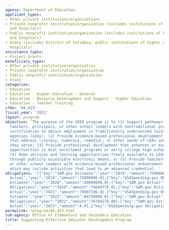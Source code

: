 ```yaml
---
agency: Department of Education
applicant_types:
- Other private institutions/organizations
- Private nonprofit institution/organization (includes institutions of higher education
  and hospitals)
- Public nonprofit institution/organization (includes institutions of higher education
  and hospitals)
- State (includes District of Columbia, public institutions of higher education and
  hospitals)
assistance_types:
- Project Grants
beneficiary_types:
- Other private institution/organization
- Private nonprofit institution/organization
- Public nonprofit institution/organization
- State
categories:
- Education
- Education - Higher Education - General
- Education - Resource Development and Support - Higher Education
- Education - Teacher Training
cfda: '84.423'
fiscal_year: '2022'
layout: program
objective: 'The purpose of the SEED program is to (1) Support pathways that allow
  teachers, principals, or other school leaders with nontraditional preparation and
  certification to obtain employment in traditionally underserved local educational
  agencies (LEAs); (2) Provide evidence-based professional development activities
  that address literacy, numeracy, remedial, or other needs of LEAs and the students
  they serve; (3) Provide professional development that enhances or enables student
  opportunities in dual enrollment programs or early college high school settings;
  (4) Make services and learning opportunities freely available to LEAs, including
  through publicly accessible electronic means; or (5) Provide teachers, principals,
  or other school leaders with evidence-based professional enhancement activities,
  which may include activities that lead to an advanced credential. '
obligations: '[{"key":"SAM.gov Estimate","year":"2019","amount":75000000.0},{"key":"SAM.gov
  Actual","year":"2019","amount":75000000.0},{"key":"USASpending.gov Obligations","year":"2019","amount":75000000.0},{"key":"SAM.gov
  Estimate","year":"2020","amount":80000000.0},{"key":"SAM.gov Actual","year":"2020","amount":80000000.0},{"key":"USASpending.gov
  Obligations","year":"2020","amount":79840770.0},{"key":"SAM.gov Estimate","year":"2021","amount":80000000.0},{"key":"SAM.gov
  Actual","year":"2021","amount":79987196.0},{"key":"USASpending.gov Obligations","year":"2021","amount":79987196.0},{"key":"SAM.gov
  Estimate","year":"2022","amount":84750000.0},{"key":"SAM.gov Actual","year":"2022","amount":84869915.0},{"key":"USASpending.gov
  Obligations","year":"2022","amount":76760278.08},{"key":"SAM.gov Estimate","year":"2023","amount":89967000.0},{"key":"SAM.gov
  Actual","year":"2023","amount":0.0},{"key":"USASpending.gov Obligations","year":"2023","amount":21770980.65}]'
permalink: /program/84.423.html
sub-agency: Office of Elementary and Secondary Education
title: Supporting Effective Educator Development Program
---
```

